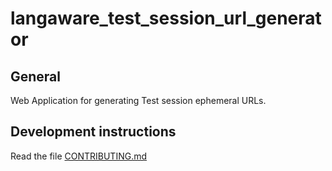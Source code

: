 # langaware_test_session_url_generator

## General

Web Application for generating Test session ephemeral URLs.

## Development instructions

Read the file [CONTRIBUTING.md](CONTRIBUTING.md)
